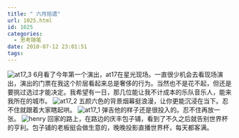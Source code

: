 ```yaml
---
title: " 六月拾遗"
url: 1025.html
id: 1025
categories:
  - 思考随笔
date: 2010-07-12 23:01:51
tags:
---
```


![at17_3](../../../images/2010/07/at17_3.jpg "at17_3") 6月看了今年第一个演出，at17在星光现场。一直很少机会去看现场演出，演出的门票在我这个阶层看起来总是奢侈的行为。当然也不是花不起，但还是要挑过选过才能决定。我希望有一日，那几位能让我不计成本的乐队音乐人，能来我所在的城市。 ![at17_2](../../../images/2010/07/at17_2.jpg "at17_2") 五颜六色的背景烟幕挺浪漫，让你更能沉浸在当下。忍不住就跟着大家瞎起哄。 ![at17_1](../../../images/2010/07/at17_1.jpg "at17_1") 弹吉他的样子还是很投入的。忍不住再放一张。 ![henry](../../../images/2010/07/henry.jpg "henry") 回家的路上，在路边的庆丰包子铺，看到了不久之后就告别世界杯的亨利。包子铺的老板挺会做生意的，晚晚投影直播世界杯，每天都客满。